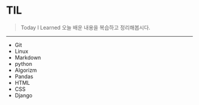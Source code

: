 # TIL

> Today I Learned
> 오늘 배운 내용을 복습하고 정리해봅시다.

---

- Git
- Linux
- Markdown
- python
- Algorizm
- Pandas
- HTML
- CSS
- Django